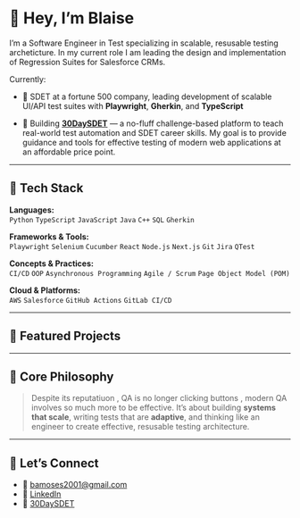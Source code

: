 # 👋 Hey, I’m Blaise

I’m a Software Engineer in Test specializing in scalable, resusable testing archeticture. In my current role I am leading the design and implementation of Regression Suites for Salesforce CRMs.

Currently:
- 🏦 SDET at a fortune 500 company, leading development of scalable UI/API test suites with **Playwright**, **Gherkin**, and **TypeScript**

- 🚀 Building **[30DaySDET]([https://30daysdet.dev/])** — a no-fluff challenge-based platform to teach real-world test automation and SDET career skills. My goal is to provide guidance and tools for effective testing of modern web applications at an affordable price point. 

---

## 🧰 Tech Stack

**Languages:**  
`Python` `TypeScript` `JavaScript` `Java` `C++` `SQL` `Gherkin`

**Frameworks & Tools:**  
`Playwright` `Selenium` `Cucumber` `React` `Node.js` `Next.js` `Git` `Jira` `QTest`

**Concepts & Practices:**  
`CI/CD` `OOP` `Asynchronous Programming` `Agile / Scrum` `Page Object Model (POM)`

**Cloud & Platforms:**  
`AWS` `Salesforce` `GitHub Actions` `GitLab CI/CD`

---

## 📂 Featured Projects


---

## 💭 Core Philosophy

> Despite its reputatiuon , QA is no longer clicking buttons , modern QA involves so much more to be effective. 
> It’s about building **systems that scale**, writing tests that are **adaptive**, and thinking like an engineer to create effective, resusable testing architecture.

---

## 🔗 Let’s Connect

- 📧 [bamoses2001@gmail.com](mailto:bamoses2001@gmail.com)
- 💼 [LinkedIn](https://www.linkedin.com/in/blaise-moses)
- 🚀 [30DaySDET](https://30daysdet.com/)
